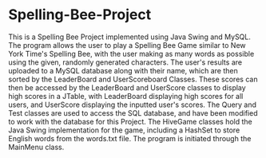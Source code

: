 # Spelling-Bee-Project
This is a Spelling Bee Project implemented using Java Swing and MySQL.
The program allows the user to play a Spelling Bee Game similar to New York Time's Spelling Bee, with the user making as many words as possible using the given, randomly generated characters.
The user's results are uploaded to a MySQL database along with their name, which are then sorted by the LeaderBoard and UserScoreboard Classes.
These scores can then be accessed by the LeaderBoard and UserScore classes to display high scores in a JTable, with LeaderBoard displaying high scores for all users, and UserScore displaying the inputted user's scores.
The Query and Test classes are used to access the SQL database, and have been modified to work with the database for this Project.
The HiveGame classes hold the Java Swing implementation for the game, including a HashSet to store English words from the words.txt file.
The program is initiated through the MainMenu class.
